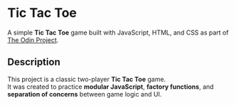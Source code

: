 # Tic Tac Toe

A simple **Tic Tac Toe** game built with JavaScript, HTML, and CSS as part of [The Odin Project](https://www.theodinproject.com/).

##  Description

This project is a classic two-player **Tic Tac Toe** game.  
It was created to practice **modular JavaScript**, **factory functions**, and **separation of concerns** between game logic and UI. 
